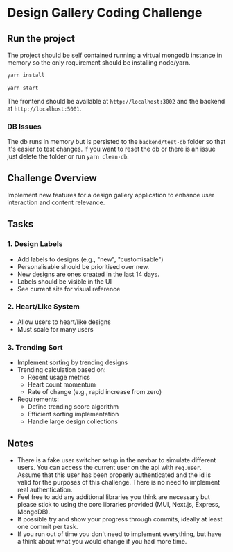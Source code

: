 # Design Gallery Coding Challenge

## Run the project

The project should be self contained running a virtual mongodb instance in memory so the only requirement should be installing node/yarn.

```bash
yarn install

yarn start
```

The frontend should be available at `http://localhost:3002` and the backend at `http://localhost:5001`.

### DB Issues

The db runs in memory but is persisted to the `backend/test-db` folder so that it's easier to test changes. If you want to reset the db or there is an issue just delete the folder or run `yarn clean-db`.

## Challenge Overview

Implement new features for a design gallery application to enhance user interaction and content relevance.

## Tasks

### 1. Design Labels

- Add labels to designs (e.g., "new", "customisable")
- Personalisable should be prioritised over new.
- New designs are ones created in the last 14 days.
- Labels should be visible in the UI
- See current site for visual reference

### 2. Heart/Like System

- Allow users to heart/like designs
- Must scale for many users

### 3. Trending Sort

- Implement sorting by trending designs
- Trending calculation based on:
  - Recent usage metrics
  - Heart count momentum
  - Rate of change (e.g., rapid increase from zero)
- Requirements:
  - Define trending score algorithm
  - Efficient sorting implementation
  - Handle large design collections

## Notes

- There is a fake user switcher setup in the navbar to simulate different users. You can access the current user on the api with `req.user`. Assume that this user has been properly authenticated and the id is valid for the purposes of this challenge. There is no need to implement real authentication.
- Feel free to add any additional libraries you think are necessary but please stick to using the core libraries provided (MUI, Next.js, Express, MongoDB).
- If possible try and show your progress through commits, ideally at least one commit per task.
- If you run out of time you don't need to implement everything, but have a think about what you would change if you had more time.
